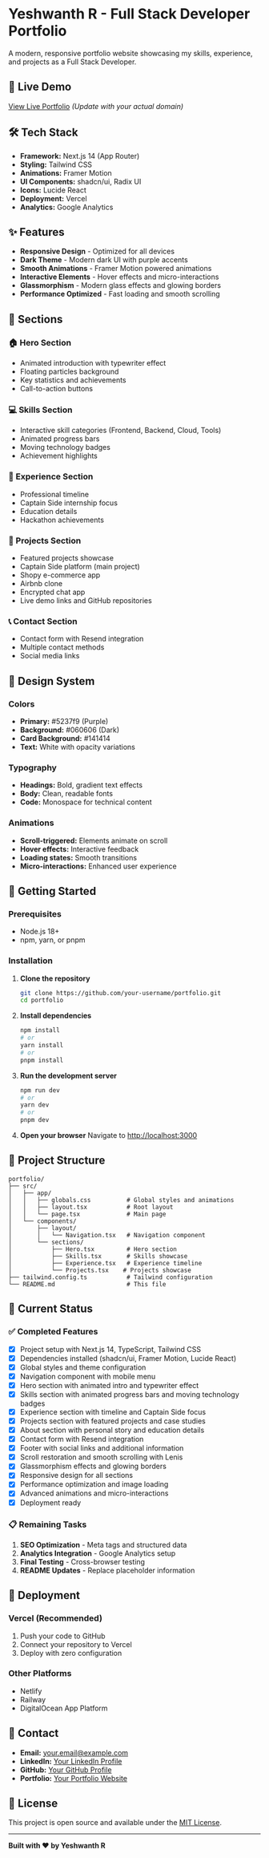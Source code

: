 # Yeshwanth R - Full Stack Developer Portfolio

A modern, responsive portfolio website showcasing my skills, experience, and projects as a Full Stack Developer.

## 🚀 Live Demo

[View Live Portfolio](https://your-portfolio.vercel.app) *(Update with your actual domain)*

## 🛠️ Tech Stack

- **Framework:** Next.js 14 (App Router)
- **Styling:** Tailwind CSS
- **Animations:** Framer Motion
- **UI Components:** shadcn/ui, Radix UI
- **Icons:** Lucide React
- **Deployment:** Vercel
- **Analytics:** Google Analytics

## ✨ Features

- **Responsive Design** - Optimized for all devices
- **Dark Theme** - Modern dark UI with purple accents
- **Smooth Animations** - Framer Motion powered animations
- **Interactive Elements** - Hover effects and micro-interactions
- **Glassmorphism** - Modern glass effects and glowing borders
- **Performance Optimized** - Fast loading and smooth scrolling

## 📱 Sections

### 🏠 Hero Section
- Animated introduction with typewriter effect
- Floating particles background
- Key statistics and achievements
- Call-to-action buttons

### 💻 Skills Section
- Interactive skill categories (Frontend, Backend, Cloud, Tools)
- Animated progress bars
- Moving technology badges
- Achievement highlights

### 🏢 Experience Section
- Professional timeline
- Captain Side internship focus
- Education details
- Hackathon achievements

### 🚀 Projects Section
- Featured projects showcase
- Captain Side platform (main project)
- Shopy e-commerce app
- Airbnb clone
- Encrypted chat app
- Live demo links and GitHub repositories

### 📞 Contact Section
- Contact form with Resend integration
- Multiple contact methods
- Social media links

## 🎨 Design System

### Colors
- **Primary:** #5237f9 (Purple)
- **Background:** #060606 (Dark)
- **Card Background:** #141414
- **Text:** White with opacity variations

### Typography
- **Headings:** Bold, gradient text effects
- **Body:** Clean, readable fonts
- **Code:** Monospace for technical content

### Animations
- **Scroll-triggered:** Elements animate on scroll
- **Hover effects:** Interactive feedback
- **Loading states:** Smooth transitions
- **Micro-interactions:** Enhanced user experience

## 🚀 Getting Started

### Prerequisites
- Node.js 18+ 
- npm, yarn, or pnpm

### Installation

1. **Clone the repository**
   ```bash
   git clone https://github.com/your-username/portfolio.git
   cd portfolio
   ```

2. **Install dependencies**
   ```bash
   npm install
   # or
   yarn install
   # or
   pnpm install
   ```

3. **Run the development server**
   ```bash
   npm run dev
   # or
   yarn dev
   # or
   pnpm dev
   ```

4. **Open your browser**
   Navigate to [http://localhost:3000](http://localhost:3000)

## 📁 Project Structure

```
portfolio/
├── src/
│   ├── app/
│   │   ├── globals.css          # Global styles and animations
│   │   ├── layout.tsx           # Root layout
│   │   └── page.tsx             # Main page
│   └── components/
│       ├── layout/
│       │   └── Navigation.tsx   # Navigation component
│       └── sections/
│           ├── Hero.tsx         # Hero section
│           ├── Skills.tsx       # Skills showcase
│           ├── Experience.tsx   # Experience timeline
│           └── Projects.tsx    # Projects showcase
├── tailwind.config.ts           # Tailwind configuration
└── README.md                    # This file
```

## 🎯 Current Status

### ✅ Completed Features
- [x] Project setup with Next.js 14, TypeScript, Tailwind CSS
- [x] Dependencies installed (shadcn/ui, Framer Motion, Lucide React)
- [x] Global styles and theme configuration
- [x] Navigation component with mobile menu
- [x] Hero section with animated intro and typewriter effect
- [x] Skills section with animated progress bars and moving technology badges
- [x] Experience section with timeline and Captain Side focus
- [x] Projects section with featured projects and case studies
- [x] About section with personal story and education details
- [x] Contact form with Resend integration
- [x] Footer with social links and additional information
- [x] Scroll restoration and smooth scrolling with Lenis
- [x] Glassmorphism effects and glowing borders
- [x] Responsive design for all sections
- [x] Performance optimization and image loading
- [x] Advanced animations and micro-interactions
- [x] Deployment ready

### 📋 Remaining Tasks
1. **SEO Optimization** - Meta tags and structured data
2. **Analytics Integration** - Google Analytics setup
3. **Final Testing** - Cross-browser testing
4. **README Updates** - Replace placeholder information

## 🚀 Deployment

### Vercel (Recommended)
1. Push your code to GitHub
2. Connect your repository to Vercel
3. Deploy with zero configuration

### Other Platforms
- Netlify
- Railway
- DigitalOcean App Platform

## 📧 Contact

- **Email:** your.email@example.com
- **LinkedIn:** [Your LinkedIn Profile](https://linkedin.com/in/your-profile)
- **GitHub:** [Your GitHub Profile](https://github.com/your-username)
- **Portfolio:** [Your Portfolio Website](https://your-portfolio.vercel.app)

## 📄 License

This project is open source and available under the [MIT License](LICENSE).

---

**Built with ❤️ by Yeshwanth R**